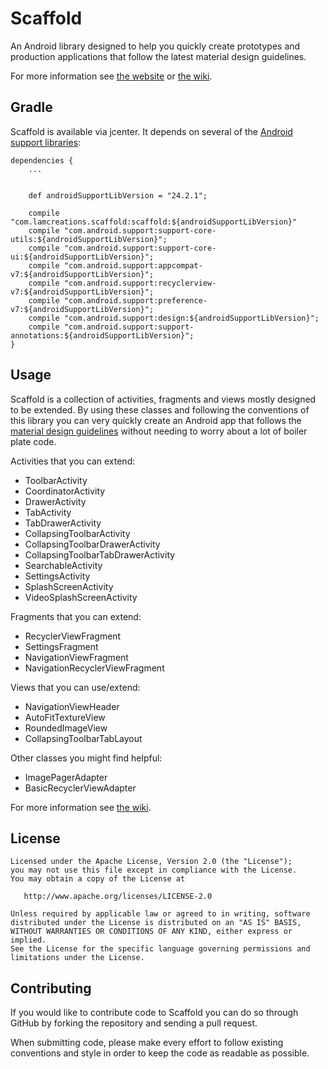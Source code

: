 Scaffold
========

An Android library designed to help you quickly create prototypes and production applications that follow the latest material
design guidelines.

For more information see [the website][4] or [the wiki][1].

Gradle
------

Scaffold is available via jcenter. It depends on several of the [Android support libraries][2]:

```
dependencies {
    ...


    def androidSupportLibVersion = "24.2.1";

    compile "com.lamcreations.scaffold:scaffold:${androidSupportLibVersion}"
    compile "com.android.support:support-core-utils:${androidSupportLibVersion}";
    compile "com.android.support:support-core-ui:${androidSupportLibVersion}";
    compile "com.android.support:appcompat-v7:${androidSupportLibVersion}";
    compile "com.android.support:recyclerview-v7:${androidSupportLibVersion}";
    compile "com.android.support:preference-v7:${androidSupportLibVersion}";
    compile "com.android.support:design:${androidSupportLibVersion}";
    compile "com.android.support:support-annotations:${androidSupportLibVersion}";
}
```

Usage
-----
Scaffold is a collection of activities, fragments and views mostly designed to be extended. By using
these classes and following the conventions of this library you can very quickly create an Android app
that follows the [material design guidelines][3] without needing to worry about a lot of boiler plate code.

Activities that you can extend:
*  ToolbarActivity
*  CoordinatorActivity
*  DrawerActivity
*  TabActivity
*  TabDrawerActivity
*  CollapsingToolbarActivity
*  CollapsingToolbarDrawerActivity
*  CollapsingToolbarTabDrawerActivity
*  SearchableActivity
*  SettingsActivity
*  SplashScreenActivity
*  VideoSplashScreenActivity

Fragments that you can extend:
*  RecyclerViewFragment
*  SettingsFragment
*  NavigationViewFragment
*  NavigationRecyclerViewFragment

Views that you can use/extend:
*  NavigationViewHeader
*  AutoFitTextureView
*  RoundedImageView
*  CollapsingToolbarTabLayout

Other classes you might find helpful:
*  ImagePagerAdapter
*  BasicRecyclerViewAdapter

For more information see [the wiki][1].

License
-------

    Licensed under the Apache License, Version 2.0 (the "License");
    you may not use this file except in compliance with the License.
    You may obtain a copy of the License at

       http://www.apache.org/licenses/LICENSE-2.0

    Unless required by applicable law or agreed to in writing, software
    distributed under the License is distributed on an "AS IS" BASIS,
    WITHOUT WARRANTIES OR CONDITIONS OF ANY KIND, either express or implied.
    See the License for the specific language governing permissions and
    limitations under the License.

Contributing
------------

If you would like to contribute code to Scaffold you can do so through GitHub by
forking the repository and sending a pull request.

When submitting code, please make every effort to follow existing conventions
and style in order to keep the code as readable as possible.


 [1]: https://github.com/lmckenzie/scaffold/wiki
 [2]: http://developer.android.com/tools/support-library/features.html
 [3]: https://www.google.com/design/spec/material-design/introduction.html
 [4]: http://lmckenzie.github.io/scaffold
